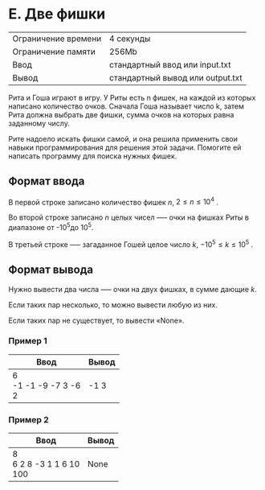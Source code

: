 # E. Две фишки

<table><tbody><tr class="time-limit"><td class="property-title">Ограничение времени</td><td>4&nbsp;секунды</td></tr><tr class="memory-limit"><td class="property-title">Ограничение памяти</td><td>256Mb</td></tr><tr class="input-file"><td class="property-title">Ввод</td><td colspan="1">стандартный ввод или input.txt</td></tr><tr class="output-file"><td class="property-title">Вывод</td><td colspan="1">стандартный вывод или output.txt</td></tr></tbody></table>

Рита и Гоша играют в игру. У Риты есть n фишек, на каждой из которых написано количество очков. Сначала Гоша называет число k, затем Рита должна выбрать две фишки, сумма очков на которых равна заданному числу.

Рите надоело искать фишки самой, и она решила применить свои навыки программирования для решения этой задачи. Помогите ей написать программу для поиска нужных фишек.

## Формат ввода

В первой строке записано количество фишек $n$, $2 ≤ n ≤ 10^4$ .

Во второй строке записано $n$ целых чисел —– очки на фишках Риты в диапазоне от \-10<sup>5</sup>до 10<sup>5</sup>.

В третьей строке —– загаданное Гошей целое число $k$, $-10^5  ≤ k ≤10^5$ .

## Формат вывода

Нужно вывести два числа —– очки на двух фишках, в сумме дающие $k$.

Если таких пар несколько, то можно вывести любую из них.

Если таких пар не существует, то вывести «None».

### Пример 1


| Ввод | Вывод |
| --- | --- |
| 6<br>-1 -1 -9 -7 3 -6 <br>2 | -1 3 |


### Пример 2

| Ввод | Вывод |
| --- | --- |
| 8<br>6 2 8 -3 1 1 6 10<br>100 | None |

